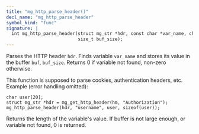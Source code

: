 ```yaml
---
title: "mg_http_parse_header()"
decl_name: "mg_http_parse_header"
symbol_kind: "func"
signature: |
  int mg_http_parse_header(struct mg_str *hdr, const char *var_name, char *buf,
                           size_t buf_size);
---
```


Parses the HTTP header `hdr`. Finds variable `var_name` and stores its value
in the buffer `buf`, `buf_size`. Returns 0 if variable not found, non-zero
otherwise.

This function is supposed to parse cookies, authentication headers, etc.
Example (error handling omitted):

    char user[20];
    struct mg_str *hdr = mg_get_http_header(hm, "Authorization");
    mg_http_parse_header(hdr, "username", user, sizeof(user));

Returns the length of the variable's value. If buffer is not large enough,
or variable not found, 0 is returned. 

